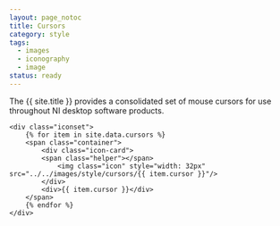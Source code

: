```yaml
---
layout: page_notoc
title: Cursors
category: style
tags:
  - images
  - iconography
  - image
status: ready
---
```

<body>
    <p>The {{ site.title }} provides a consolidated set of mouse cursors for use throughout NI desktop software products.</p>

 <!--   <p><strong>XAML Code Snippet</strong></p>
   <p>To reference an icon from this library in XAML, use the pack URI scheme of the icon.</p> -->

<!-- ```xml
<Image Source="pack://application:,,,/NationalInstruments.PlatformFramework;component/ProjectExplorer/Images/AddPullDown_16x16.png"/>
``` -->



    <div class="iconset">    
        {% for item in site.data.cursors %}
        <span class="container">
            <div class="icon-card">
            <span class="helper"></span>
                <img class="icon" style="width: 32px" src="../../images/style/cursors/{{ item.cursor }}"/>
            </div>
            <div>{{ item.cursor }}</div>
        </span>
        {% endfor %}
    </div>

</body>
